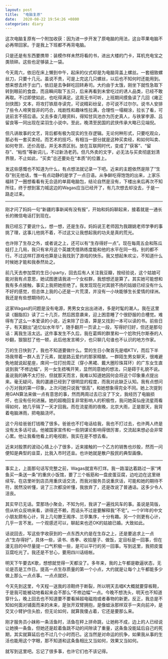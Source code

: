 ```yaml
---
layout: post
title:  "电脑复原"
date:   2020-08-22 19:54:26 +0800
categories: diary
---
```


这次电脑复原有一个附加收获：因为进一步开发了原电脑的用法，这台苹果电脑不必再带回家。于是我上下班都不再背电脑。

只是还是有东西要携带：装模作样未然将看的书，进出大楼的门卡，耳机充电宝之类琐碎。这些也足够装上一袋。

今天周六，依旧在床上懒到中午，起床的仪式却是为电脑背盖上螺丝。一套细致螺丝刀，只要十几元。虽说不贵，可是上完这几只螺丝，以后也不知何时还能用到。想来想去终于出门，依旧是去争鲜吃回转寿司。大约由于太饿，刚坐下就性急取下转到眼前的食盘，而且瞬间取下五只，后来再看到未曾吃过的诱人品类，已经不敢再取。不过即使如此，也吃得满足。这周无书可听，上班期间摸鱼读了几回《雍正剑侠图》文本，将攻打铁扇寺读完，可说精彩纷呈，亦可说不过尔尔。说书人安排了些令人啼笑皆非的巧合，戏剧性和趣味性拉满，合理性一塌糊涂，拉长了看，可说前言不搭后语。又去多查几眼资料，得知甘凤池亦为历史真人，与铁掌李源、吕留良等一同出现在梁羽生小说中。至此，晚清至民国的武侠传承大略已见端倪。

但凡讲故事的文艺，背后都有极为现实的生存逻辑。无论何种形式，只要吃观众，那必有一套买卖经。而艺术的技巧，有相当一部分就是这种买卖经，和如何叫卖、如何夸货、还价高低，并无本质区别。放在互联网时代，变成了“获客”、“留存”、“粘性”等新词儿，不过新汤老药。但凡外卖的文字，必无法与买卖彻底划清界限，不止如此，“买卖”总还要处在“本质”的位置上。

发这些感慨也不知道为什么，有点想法就记录一下吧。近来的主题依然是除了“生存”别无他话，惟一有点动静的是学了一点日语。从争鲜吃得饱饱的出来，上家乐福转了一圈想看看有无合适的单肩电脑包，结论自然是没有，下楼出来后再次不知所往，终于想到富力城这边的Wagas应当已经开了，有几次想去却没去，于是一路走过来。

----

刚才问了妈妈一句“新疆的事新闻有没有报”，开始和妈妈聊起来，接着就是一通长长的微信电话打到现在。

我已经忘了要说什么，想一想，还是生存。妈妈说王老师因为我跟姚老师学拳的事挑了理，这事儿他挑不着，不过这又让我想起我的功夫是真的荒光。

也许除了生存之外，或者说之上，还可以有“生存得好一点”。现在每周五会和陈瓜娃打上几局，我只有芈月这个英雄凭借熟练度能和他的水平在同一档，别的都不行。不过这样打游戏也算是让我找到了游戏的快乐。我又想起朱欢尘，不知道什么时候她才能和我泰然处之。

前几天去参加萱的生日小party，回去后有人关注我豆瓣，按经验说，这个姑娘可能对我有点意思，她试图邀请我进一个女权群，我想想还是算了。其实她可能想和我有多点接触，事实上我把她拒绝了。我发现现在对其貌不扬的姑娘已经没有什么不好的感觉，但总体上我的心还是一片荒漠，并没有一小块能够生长爱情的绿洲。我还是有些想期待的人。

这家Wagas的问题是没有电源，男男女女出出进进，多是时髦的潮人。我在这里读《胭脂扣》读了二十几页，然后困意袭来，迎上困意睡了个很舒服的合槽觉。难得有了这么一本爱读的小说，近来除了日语，算是又找到一本可以读的书。前些日子，有天翻出“追忆似水年华”，随手翻开一页读上一段，写得好归好，但还是那句话：离我生活太远。这件事发生不久后，我在葛辉的群里和一个尬吹托尔斯泰的人吵翻，狠狠怼了他一顿，此后他发言稀少，也只聊几句谁也不认识的地方作家。

万的生日快到了，我也不知道要做什么。萱的生日小聚首先是唱KTV，而后下半场我带着一群人去了元素，就是路云爱约的那家精酿。一群陌生男女聊天，很难避免地就说起星座，席间一位打扮周正（穿小黑裙、戴大圈珍珠耳环）的广东女生直说到我“不修边幅”，另一女生捂嘴开笑，显然同意她的想法，只是碍于礼貌不说。虽说我的确不太打扮，但就那天而言，我难以知道她因何会将这个印象重点提出来。毫无疑问，我的邋遢已经到了很明显的程度，而我对此缺乏认知。我有点想问小万对我的第一印象，上次问她只说我“很高”，和她想象得完全不同。她上次提到用GAN算法来做一点有意思的事，然而两周过去已没了下文，我经历了电脑损坏，也没有任何进展。她的超晚回复非常影响人的积极性，我问她英仙座流星雨看得如何，她几乎隔了一天才回我。而在流星雨的夜晚，北京大雨，正是那天，我背着电脑淋雨，把电脑浇坏。

这个月给爸爸打钱晚了很多。爸爸也不打电话给我，我也不打过去，也许两人终是没有太多话可谈。他被国家宣传和一些阴谋论影响得很厉害，交流起来想必会非常心累。他让我看他看上的电视剧，我实在是不想去看。

近来对股票的波动心情上小了很多，近来接触的一个乙方的销售也炒股，然而一问便知是典型的韭菜，比我入市时还韭。也许她就是散户股民的典型画像。

----

事实上，上面那句话写完整之前，Wagas就宣布打烊。我一路溜达着路过一家“烤鱼买一条送一条”的重庆小饭馆，要了三个板筋和一盘皮蛋豆腐，边吃边在这里继续写。在店里听到店员用重庆话交流，而我对服务员说重庆话，可能和她的期待不符，居然没听懂，说了三次都没听懂，我放弃了，还是改说了普通话。这多少令人沮丧。

其实早已无话。萱那场小聚会，不知为何，我讲了一遍找风车的事。虽说是简版，但从听众反响来看，讲得还不赖，而话头不过是要解释我“不宅”。一个91年的中文小朋友颇有心计，背上几句滕王阁序、兰亭集序，十分有趣。另一个则更有心计，几乎一言不发。一个观感还可以，聊起来也还OK的姑娘已婚。大致如此。

话说回去，写这些字收获到的一点东西大约是在生存之上，还是要追求上一点点“生存得好”，具体一些，读书、练拳、收拾屋子、做饭，定目标是一回事，但在漫无目的中尽量提一口气积极一些，是可以平行的另一回事。写到这里，我把皮蛋豆腐吃光了。我还是不甘心，要用四川话结帐。

明天下午要去K歌，想想就觉得一天都没了。多年来，我的上午都是歇逼状态，无论是否是工作日。提高一点生存质量的第一个小点，大约就是让每个上午都能多少做上那么一点点事。一点点就好。

今天先到这里，今天程一送我的凉鞋终于断裂，所以明天去唱K大概就要穿板鞋，于是我可能被动地看起来会不那么“不修边幅”一点。今晚不想洗头，明天也不知道穿什么，晚上回去也不知道要不要看掉超电磁炮或者春物的新更。反正，我总是不知如何面对铺面而来的未来，是张开双臂拥抱，是像蛙泳那样双手一夹向前冲，是交叉小臂护住头脸，但无论如何，就算我傻占着，它还是要那么来。

刚才服务员小妹称一条活鱼时，活鱼在秤上拼命跳，让她称不成，边上的人已经说让她换一条鱼，但她还是趁着鱼跳不动的间隙读了重量，这条鱼没能延后自己的死期，其实就算延后也不过几个小时而已。这当然是对命运的抗争，如果我从事的生活也能用这个字眼，那不知道和这条鱼相比又当如何，效果又当如何。

就写到这里吧。忘记了很多事，也许它们也不该记得。
